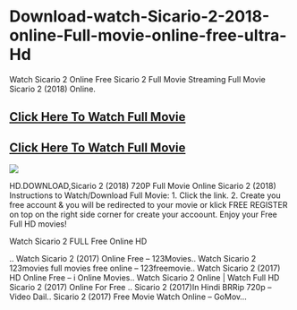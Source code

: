 # Download-watch-Sicario-2-2018-online-Full-movie-online-free-ultra-Hd

Watch Sicario 2 Online Free Sicario 2 Full Movie Streaming Full Movie Sicario 2 (2018) Online.

## [Click Here To Watch Full Movie](http://stream89.com/sicario-day-of-the-soldado-2018/)

## [Click Here To Watch Full Movie](http://stream89.com/sicario-day-of-the-soldado-2018/)

<a href="http://stream89.com/sicario-day-of-the-soldado-2018/"><img src="http://images.rapgenius.com/9eeb62e496f4bafe040f0f49e2396f79.717x657x2.gif" /></a>

HD.DOWNLOAD,Sicario 2 (2018) 720P Full Movie Online Sicario 2 (2018) Instructions to Watch/Download Full Movie: 1. Click the link. 2. Create you free account & you will be redirected to your movie or klick FREE REGISTER on top on the right side corner for create your accoount. Enjoy your Free Full HD movies!

Watch Sicario 2 FULL Free Online HD

.. Watch Sicario 2 (2017) Online Free – 123Movies.. Watch Sicario 2 123movies full movies free online – 123freemovie.. Watch Sicario 2 (2017) HD Online Free – i Online Movies.. Watch Sicario 2 Online | Watch Full HD Sicario 2 (2017) Online For Free .. Sicario 2 (2017)In Hindi BRRip 720p – Video Dail.. Sicario 2 (2017) Free Movie Watch Online – GoMov…


